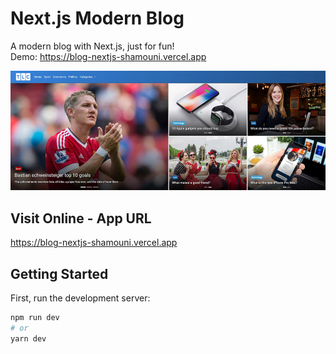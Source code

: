 # Next.js Modern Blog

A modern blog with Next.js, just for fun! <br />
Demo: https://blog-nextjs-shamouni.vercel.app

![alt text](https://raw.githubusercontent.com/shamouni/shamouni.github.io/master/assets/images/modern-blog-screenshot.jpg)

## Visit Online - App URL

https://blog-nextjs-shamouni.vercel.app

## Getting Started

First, run the development server:

```bash
npm run dev
# or
yarn dev
```
